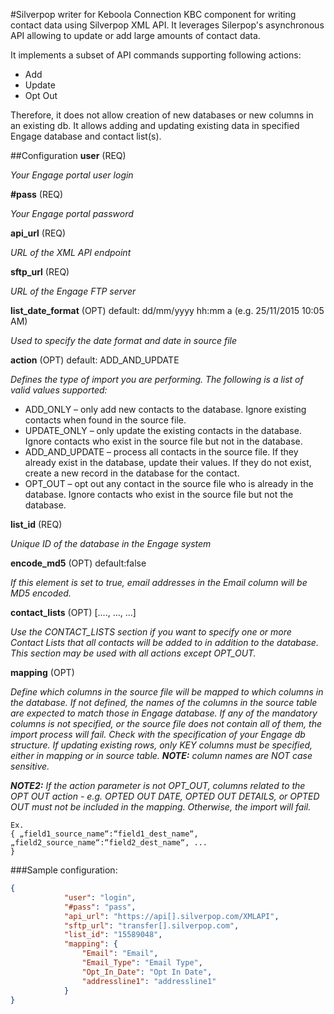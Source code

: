 #Silverpop writer for Keboola Connection
KBC component for writing contact data using Silverpop XML API. It leverages Silerpop's asynchronous API allowing to update or add large amounts of contact data. 

It implements a subset of API commands supporting following actions:
- Add
- Update
- Opt Out

Therefore, it does not allow creation of new databases or new columns in an existing db. It allows adding and updating existing data in specified Engage database and contact list(s).

##Configuration
**user** (REQ)

*Your Engage portal user login*

**#pass** (REQ)

*Your Engage portal password*

**api_url** (REQ)

*URL of the XML API endpoint*

**sftp_url** (REQ)

*URL of the Engage FTP server*

**list_date_format** (OPT) default: dd/mm/yyyy hh:mm a (e.g. 25/11/2015 10:05 AM)

*Used to specify the date format and date in source file*
	
**action**  (OPT) default: ADD_AND_UPDATE

*Defines the type of import you are performing. The following is
a list of valid values supported:*
- ADD_ONLY – only add new contacts to the database.
Ignore existing contacts when found in the source file.
- UPDATE_ONLY – only update the existing contacts in the
database. Ignore contacts who exist in the source file but
not in the database.
- ADD_AND_UPDATE – process all contacts in the source
file. If they already exist in the database, update their
values. If they do not exist, create a new record in the
database for the contact.
- OPT_OUT – opt out any contact in the source file who is
already in the database. Ignore contacts who exist in the
source file but not the database.

**list_id** (REQ)

*Unique ID of the database in the Engage system*
	
**encode_md5** (OPT) default:false

*If this element is set to true, email addresses in the Email column will be MD5 encoded.*
	
**contact_lists** (OPT) [...., ..., ...]

*Use the CONTACT_LISTS section if you want to specify one or more Contact Lists that all contacts will be added to in addition to the database. This section may be used with all actions except OPT_OUT.*
	
**mapping** (OPT) 

*Define which columns in the source file will be mapped to which columns in the database. If not defined, the names of the columns in the source table are expected to match those in Engage database. If any of the mandatory columns is not specified, or the source file does not contain all of them, the import process will fail. Check with the specification of your Engage db structure. If updating existing rows, only KEY columns must be specified, either in mapping or in source table. 
__NOTE:__ column names are NOT case sensitive.*

*__NOTE2:__ If the _action_ parameter is not _OPT_OUT_, columns related to the OPT OUT action - e.g. _OPTED OUT DATE_, _OPTED OUT DETAILS_, or _OPTED OUT_ must not be included in the mapping. Otherwise, the import will fail.*
```
Ex.
{ „field1_source_name“:“field1_dest_name“,
„field2_source_name“:“field2_dest_name“, ...
}
```

###Sample configuration:
```json
{
			"user": "login",
			"#pass": "pass",
			"api_url": "https://api[].silverpop.com/XMLAPI",
			"sftp_url": "transfer[].silverpop.com",
			"list_id": "15589048",
			"mapping": {
				"Email": "Email",
				"Email_Type": "Email Type",
				"Opt_In_Date": "Opt In Date",
				"addressline1": "addressline1"
			}
}
```
